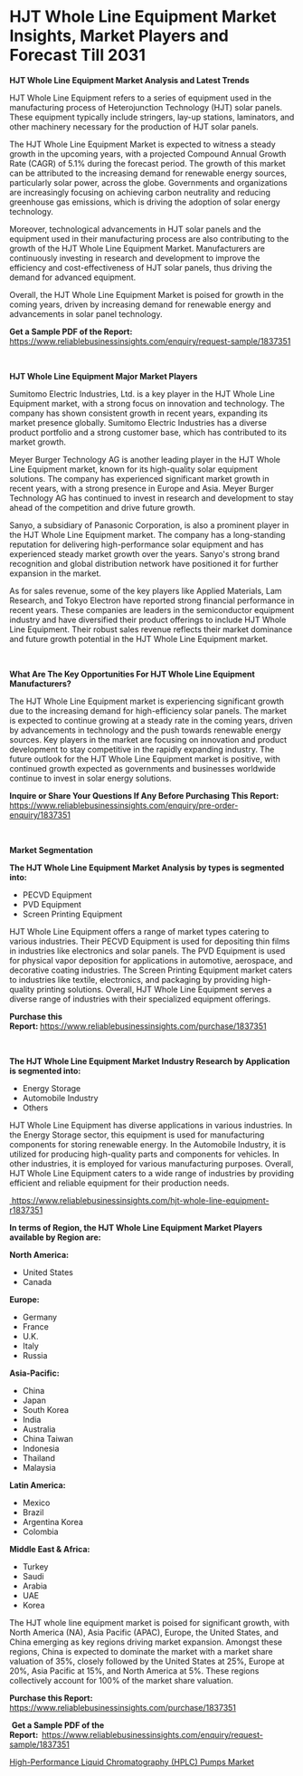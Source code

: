 <p><h1>HJT Whole Line Equipment Market Insights, Market Players and Forecast Till 2031</h1></p><p><strong>HJT Whole Line Equipment Market Analysis and Latest Trends</strong></p>
<p><p>HJT Whole Line Equipment refers to a series of equipment used in the manufacturing process of Heterojunction Technology (HJT) solar panels. These equipment typically include stringers, lay-up stations, laminators, and other machinery necessary for the production of HJT solar panels.</p><p>The HJT Whole Line Equipment Market is expected to witness a steady growth in the upcoming years, with a projected Compound Annual Growth Rate (CAGR) of 5.1% during the forecast period. The growth of this market can be attributed to the increasing demand for renewable energy sources, particularly solar power, across the globe. Governments and organizations are increasingly focusing on achieving carbon neutrality and reducing greenhouse gas emissions, which is driving the adoption of solar energy technology.</p><p>Moreover, technological advancements in HJT solar panels and the equipment used in their manufacturing process are also contributing to the growth of the HJT Whole Line Equipment Market. Manufacturers are continuously investing in research and development to improve the efficiency and cost-effectiveness of HJT solar panels, thus driving the demand for advanced equipment.</p><p>Overall, the HJT Whole Line Equipment Market is poised for growth in the coming years, driven by increasing demand for renewable energy and advancements in solar panel technology.</p></p>
<p><strong>Get a Sample PDF of the Report:&nbsp;</strong> <a href="https://www.reliablebusinessinsights.com/enquiry/request-sample/1837351">https://www.reliablebusinessinsights.com/enquiry/request-sample/1837351</a></p>
<p>&nbsp;</p>
<p><strong>HJT Whole Line Equipment Major Market Players</strong></p>
<p><p>Sumitomo Electric Industries, Ltd. is a key player in the HJT Whole Line Equipment market, with a strong focus on innovation and technology. The company has shown consistent growth in recent years, expanding its market presence globally. Sumitomo Electric Industries has a diverse product portfolio and a strong customer base, which has contributed to its market growth.</p><p>Meyer Burger Technology AG is another leading player in the HJT Whole Line Equipment market, known for its high-quality solar equipment solutions. The company has experienced significant market growth in recent years, with a strong presence in Europe and Asia. Meyer Burger Technology AG has continued to invest in research and development to stay ahead of the competition and drive future growth.</p><p>Sanyo, a subsidiary of Panasonic Corporation, is also a prominent player in the HJT Whole Line Equipment market. The company has a long-standing reputation for delivering high-performance solar equipment and has experienced steady market growth over the years. Sanyo's strong brand recognition and global distribution network have positioned it for further expansion in the market.</p><p>As for sales revenue, some of the key players like Applied Materials, Lam Research, and Tokyo Electron have reported strong financial performance in recent years. These companies are leaders in the semiconductor equipment industry and have diversified their product offerings to include HJT Whole Line Equipment. Their robust sales revenue reflects their market dominance and future growth potential in the HJT Whole Line Equipment market.</p></p>
<p>&nbsp;</p>
<p><strong>What Are The Key Opportunities For HJT Whole Line Equipment Manufacturers?</strong></p>
<p><p>The HJT Whole Line Equipment market is experiencing significant growth due to the increasing demand for high-efficiency solar panels. The market is expected to continue growing at a steady rate in the coming years, driven by advancements in technology and the push towards renewable energy sources. Key players in the market are focusing on innovation and product development to stay competitive in the rapidly expanding industry. The future outlook for the HJT Whole Line Equipment market is positive, with continued growth expected as governments and businesses worldwide continue to invest in solar energy solutions.</p></p>
<p><strong>Inquire or Share Your Questions If Any Before Purchasing This Report:</strong> <a href="https://www.reliablebusinessinsights.com/enquiry/pre-order-enquiry/1837351">https://www.reliablebusinessinsights.com/enquiry/pre-order-enquiry/1837351</a></p>
<p>&nbsp;</p>
<p><strong>Market Segmentation</strong></p>
<p><strong>The HJT Whole Line Equipment Market Analysis by types is segmented into:</strong></p>
<p><ul><li>PECVD Equipment</li><li>PVD Equipment</li><li>Screen Printing Equipment</li></ul></p>
<p><p>HJT Whole Line Equipment offers a range of market types catering to various industries. Their PECVD Equipment is used for depositing thin films in industries like electronics and solar panels. The PVD Equipment is used for physical vapor deposition for applications in automotive, aerospace, and decorative coating industries. The Screen Printing Equipment market caters to industries like textile, electronics, and packaging by providing high-quality printing solutions. Overall, HJT Whole Line Equipment serves a diverse range of industries with their specialized equipment offerings.</p></p>
<p><strong>Purchase this Report:&nbsp;</strong><a href="https://www.reliablebusinessinsights.com/purchase/1837351">https://www.reliablebusinessinsights.com/purchase/1837351</a></p>
<p>&nbsp;</p>
<p><strong>The HJT Whole Line Equipment Market Industry Research by Application is segmented into:</strong></p>
<p><ul><li>Energy Storage</li><li>Automobile Industry</li><li>Others</li></ul></p>
<p><p>HJT Whole Line Equipment has diverse applications in various industries. In the Energy Storage sector, this equipment is used for manufacturing components for storing renewable energy. In the Automobile Industry, it is utilized for producing high-quality parts and components for vehicles. In other industries, it is employed for various manufacturing purposes. Overall, HJT Whole Line Equipment caters to a wide range of industries by providing efficient and reliable equipment for their production needs.</p></p>
<p><a href="https://www.reliablebusinessinsights.com/hjt-whole-line-equipment-r1837351">&nbsp;https://www.reliablebusinessinsights.com/hjt-whole-line-equipment-r1837351</a></p>
<p><strong>In terms of Region, the HJT Whole Line Equipment Market Players available by Region are:</strong></p>
<p>
    <p> <strong> North America: </strong>
        <ul>
            <li>United States</li>
            <li>Canada</li>
        </ul>
        </p> 
    <p> <strong> Europe: </strong>
        <ul>
            <li>Germany</li>
            <li>France</li>
            <li>U.K.</li>
            <li>Italy</li>
            <li>Russia</li>
        </ul>
        </p> 
    <p> <strong> Asia-Pacific: </strong>
        <ul>
            <li>China</li>
            <li>Japan</li>
            <li>South Korea</li>
            <li>India</li>
            <li>Australia</li>
            <li>China Taiwan</li>
            <li>Indonesia</li>
            <li>Thailand</li>
            <li>Malaysia</li>
        </ul>
        </p> 
    <p> <strong> Latin America: </strong>
        <ul>
            <li>Mexico</li>
            <li>Brazil</li>
            <li>Argentina Korea</li>
            <li>Colombia</li>
        </ul>
        </p> 
    <p> <strong> Middle East & Africa: </strong>
        <ul>
            <li>Turkey</li>
            <li>Saudi</li>
            <li>Arabia</li>
            <li>UAE</li>
            <li>Korea</li>
        </ul>
    </p>
    </p>
<p><p>The HJT whole line equipment market is poised for significant growth, with North America (NA), Asia Pacific (APAC), Europe, the United States, and China emerging as key regions driving market expansion. Amongst these regions, China is expected to dominate the market with a market share valuation of 35%, closely followed by the United States at 25%, Europe at 20%, Asia Pacific at 15%, and North America at 5%. These regions collectively account for 100% of the market share valuation.</p></p>
<p><strong>Purchase this Report: </strong><a href="https://www.reliablebusinessinsights.com/purchase/1837351">https://www.reliablebusinessinsights.com/purchase/1837351</a></p>
<p>&nbsp;<strong>Get a Sample PDF of the Report:&nbsp;&nbsp;</strong><a href="https://www.reliablebusinessinsights.com/enquiry/request-sample/1837351">https://www.reliablebusinessinsights.com/enquiry/request-sample/1837351</a></p>
<p><strong></strong></p>
<p><p><a href="https://github.com/hraymond91428/Market-Research-Report-List-1/blob/main/high-performance-liquid-chromatography-hplc-pumps-market.md">High-Performance Liquid Chromatography (HPLC) Pumps Market</a></p></p>